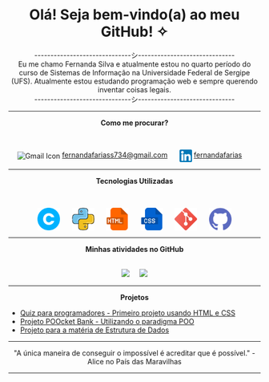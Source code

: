 <h1 align="center">Olá! Seja bem-vindo(a) ao meu GitHub! ✧</h1>

<p align="center">------------------------------シ------------------------------<br>Eu me chamo Fernanda Silva e atualmente estou no quarto período do curso de Sistemas de Informação na Universidade Federal de Sergipe (UFS). Atualmente estou estudando programação web e sempre querendo inventar coisas legais.<br>------------------------------シ------------------------------</p>

---
<p align="center"><strong>Como me procurar?</strong></p><br>
<p align="center">
    <img src="https://cdn-icons-png.flaticon.com/512/732/732200.png" alt="Gmail Icon" width="25" style="vertical-align: middle;">
    <a href="fernandafariass734@gmail.com">fernandafariass734@gmail.com</a>
    &nbsp;&nbsp;&nbsp;&nbsp;
    <img src="imagens/linkedin.png" alt="Linkedin Icon" width="25" style="vertical-align: middle;">
    <a href="https://www.linkedin.com/in/fernandaafariass/">fernandafarias</a>
    &nbsp;&nbsp;&nbsp;&nbsp;
</p>

---
<p align="center"><strong>Tecnologias Utilizadas</strong></p><br>
<p align="center">
    <img src="imagens/c.png" alt="C icon" width="45" style="vertical-align: middle;">
    &nbsp;&nbsp;&nbsp;&nbsp;
    <img src="imagens/python.png" alt="Python icon" width="45" style="vertical-align: middle;">
    &nbsp;&nbsp;&nbsp;&nbsp;
    <img src="imagens/html.png" alt="HTML icon" width="45" style="vertical-align: middle;">
    &nbsp;&nbsp;&nbsp;&nbsp;
    <img src="imagens/css.png" alt="CSS icon" width="45" style="vertical-align: middle;">
    &nbsp;&nbsp;&nbsp;&nbsp;
    <img src="imagens/git.png" alt="Git icon" width="45" style="vertical-align: middle;">
    &nbsp;&nbsp;&nbsp;&nbsp;
    <img src="imagens/github.png" alt="GitHub icon" width="45" style="vertical-align: middle;">
</p>

---
<p align="center"><strong> Minhas atividades no GitHub</strong></p><br>

<div align="center">
  <img src="https://github-readme-stats.vercel.app/api/top-langs/?username=fernandasfarias&layout=compact&theme=tokyonight" width="35%" />
    &nbsp;&nbsp;&nbsp;
  <img src="https://github-readme-activity-graph.vercel.app/graph?username=fernandasfarias&theme=tokyo-night&area=true" width="60%" />
</div>

---
<p align="center"><strong>Projetos</strong></p>
<ul>
    <li><a href="https://fernandasfarias.github.io/my-first-site/">Quiz para programadores - Primeiro projeto usando HTML e CSS</a></li>
    <li><a href="https://github.com/fernandasfarias/POOcket_Bank">Projeto POOcket Bank - Utilizando o paradigma POO</a></li>
    <li><a href="https://github.com/fernandasfarias/bank_queue_data_structure">Projeto para a matéria de Estrutura de Dados</a></li>
</ul>

---
<p align="center">"A única maneira de conseguir o impossível é acreditar que é possível." - Alice no País das Maravilhas</p>

---

